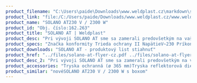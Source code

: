 ```yaml
---
product_filename: "C:\Users\paide\Downloads\www.weldplast.cz\markdown\solano-at.md"
product_link: "file:/C:/Users/paide/Downloads/www.weldplast.cz/www.weldplast.cz/sk/solano-at"
product_name: "SOLANO AT230 V / 2300 W"
product_id: "Obj. číslo:162.263"
product_title: "SOLANO AT | Weldplast"
product_desc: "Pri vývoji SOLANO AT sme sa zamerali predovšetkým na vaše postrehy a požiadavky. Preto je ľahší tichší a odolonější než akýkoľvek iný teplovzdušný ručný prístroj.Dlhá životnosť : bezuhlíkový motor a výkonné výhrevné teleso Ľahký tichý : 750 g <65dB Ekonomický : v úspornom Eco režime šetrí až 40% energie Bezpečný : viacúrovňový systém ochrany pred prehriatím Jednoduchý : intuitívne ovládanie Regulovateľný : stály výkon vďaka inteligentnému riadeniu teploty Univerzálny : vhodný pre mnoho aplikácií v rôznych priemyselných oblastiach"
product_specs: "Značka konformity Trieda ochrany II NapätieV~230 PríkonW2300 Max. teplota°C650 Prietok vzduchul/min160 - 300 (550) Úroveň hlučnosti LpAdB< 65 Rozmerymm270 x 75 x 240 (ø rukojeti 45 mm) Hmotnosťkg750"
product_downloads: "SOLANO AT - produktový list stiahnuť"
product_href: "../files/solano-at-flyer-cz.pdf ../files/solano-at-flyer-cz.pdf"
product_desc_2: "Pri vývoji SOLANO AT sme sa zamerali predovšetkým na vaše postrehy a požiadavky. Preto je ľahší tichší a odolonější než akýkoľvek iný teplovzdušný ručný prístroj.Dlhá životnosť : bezuhlíkový motor a výkonné výhrevné teleso Ľahký tichý : 750 g <65dB Ekonomický : v úspornom Eco režime šetrí až 40% energie Bezpečný : viacúrovňový systém ochrany pred prehriatím Jednoduchý : intuitívne ovládanie Regulovateľný : stály výkon vďaka inteligentnému riadeniu teploty Univerzálny : vhodný pre mnoho aplikácií v rôznych priemyselných oblastiach"
product_accessories: "Tryska ochranná (ø 365 mm)Tryska reflektorová dierovaná (ø 365 mm)ø 65 mm priama bez svoriekTryska reflektorová lžicová (ø 365 mm)25 x 30 mm 90°zahnutá bez svorekTryska reflektorová lžicová (ø 365 mm)25 x 30 mm 90° zahnutáTryska reflektorová dierovaná (ø 365 mm)20 x 35 mm 75° zahnutáTryska reflektorová dierovaná (ø 365 mm)34 x 50 mm 75° zahnutáTryska tubulárna (ø 365 mm)ø 5 mm 41 mm priamaTryska základná (ø 365 mm)ø 5 mm 130 mm priamaTryska preplátovacia (ø 365 mm)40 x 2 mm -15° vyhnutáTryska preplátovacia (ø 365 mm)20 x 2 mm 15° vyhnutá novéSOLANO AT230 V / 2300 W s boxom"
product_similar: "novéSOLANO AT230 V / 2300 W s boxom"
---
```

